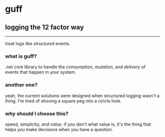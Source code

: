 ﻿# guff
## logging the 12 factor way
---

treat logs like *structured* events.  

### what is guff?
.net core library to handle the *consumption*, *mutation*, and *delivery* of events that happen in your system.

### another one?
yeah, the current solutions were designed when structured logging wasn't a thing.  I'm tired of shoving a square peg into a ciricle hole.

### why should I choose this?
speed, simplicity, and *value*.  if you don't what value is, it's the thing that helps you make decisions when you have a question.